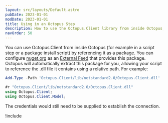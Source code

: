 ```yaml
---
layout: src/layouts/Default.astro
pubDate: 2023-01-01
modDate: 2023-01-01
title: Using in an Octopus Step
description: How to use the Octopus.Client library from inside Octopus, for example within a script step.
navOrder: 50
---
```


You can use Octopus.Client from inside Octopus (for example in a script step or a package install script) by referencing it as a package. You can configure [nuget.org](https://api.nuget.org/v3/index.json) as an [External Feed](/docs/packaging-applications/package-repositories/nuget-feeds/) that provides this package. Octopus will automatically extract this package for you, allowing your script to reference the .dll file it contains using a relative path. For example:

```powershell PowerShell
Add-Type -Path 'Octopus.Client/lib/netstandard2.0/Octopus.Client.dll'
```
```cs C#
#r "Octopus.Client/lib/netstandard2.0/Octopus.Client.dll"
using Octopus.Client;
using Octopus.Client.Model;
```

The credentials would still need to be supplied to establish the connection. 

!include <octopus-client-shipped-with-server-and-tentacle>
